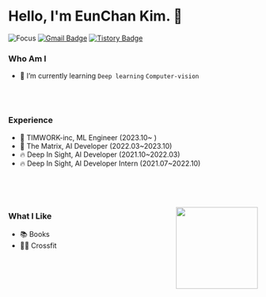 # Hello, I'm EunChan Kim. 👋 
![Focus](https://img.shields.io/badge/Focus-Machine%20Learning-green)
[![Gmail Badge](https://img.shields.io/badge/Gmail-D14836?style=flat&logo=Gmail&logoColor=white)](mailto:eunchan.dev@gmail.com) 
[![Tistory Badge](https://img.shields.io/badge/Tech%20Blog-555263?style=flat&logoColor=white)](https://eunchankim-dev.tistory.com/)

  
### Who Am I

- 🌱 I’m currently learning `Deep learning` `Computer-vision`

<br><br>
### Experience
- 🔩 TIMWORK-inc, ML Engineer (2023.10~ )
- 🚪 The Matrix, AI Developer (2022.03~2023.10) 
- 🔥 Deep In Sight, AI Developer (2021.10~2022.03)
- 🔥 Deep In Sight, AI Developer Intern (2021.07~2022.10)

<br><br><br>


<img align='right' src="https://github-readme-stats.vercel.app/api?username=Eunchan24&count_private=true&show_icons=true" height="165">

### What I Like
- 📚 Books
- 🏋️‍♂️ Crossfit
